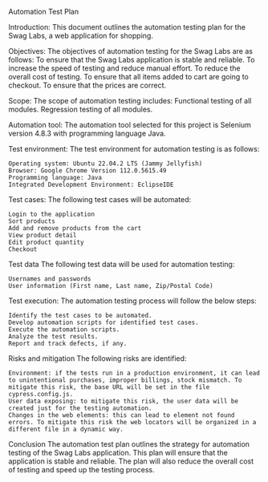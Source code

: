 Automation Test Plan

Introduction:
	This document outlines the automation testing plan for the Swag Labs, a web application for shopping.

Objectives:
	The objectives of automation testing for the Swag Labs are as follows:
	To ensure that the Swag Labs application is stable and reliable.
	To increase the speed of testing and reduce manual effort.
	To reduce the overall cost of testing.
	To ensure that all items added to cart are going to checkout.
	To ensure that the prices are correct.

Scope:
	The scope of automation testing includes:
	Functional testing of all modules.
	Regression testing of all modules.

Automation tool:
	The automation tool selected for this project is Selenium version 4.8.3 with programming language Java.

Test environment:
	The test environment for automation testing is as follows:

	Operating system: Ubuntu 22.04.2 LTS (Jammy Jellyfish)
	Browser: Google Chrome Version 112.0.5615.49
	Programming language: Java
	Integrated Development Environment: EclipseIDE

Test cases:
The following test cases will be automated:

	Login to the application
	Sort products
	Add and remove products from the cart
	View product detail
	Edit product quantity
	Checkout

Test data
The following test data will be used for automation testing:

	Usernames and passwords
	User information (First name, Last name, Zip/Postal Code)

Test execution:
The automation testing process will follow the below steps:

	Identify the test cases to be automated.
	Develop automation scripts for identified test cases.
	Execute the automation scripts.
	Analyze the test results.
	Report and track defects, if any.
	
Risks and mitigation
The following risks are identified:

	Environment: if the tests run in a production environment, it can lead to unintentional purchases, improper billings, stock mismatch. To mitigate this risk, the base URL will be set in the file cypress.config.js.
	User data exposing: to mitigate this risk, the user data will be created just for the testing automation.
	Changes in the web elements: this can lead to element not found errors. To mitigate this risk the web locators will be organized in a different file in a dynamic way.

Conclusion
The automation test plan outlines the strategy for automation testing of the Swag Labs application. 
This plan will ensure that the application is stable and reliable. 
The plan will also reduce the overall cost of testing and speed up the testing process.
